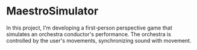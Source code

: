 # MaestroSimulator
In this project, I'm developing a first-person perspective game that simulates an orchestra conductor's performance. The orchestra is controlled by the user's movements, synchronizing sound with movement.
